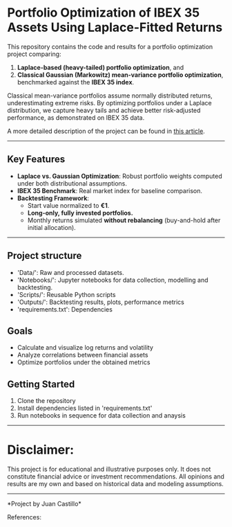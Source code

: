 # Portfolio Optimization of IBEX 35 Assets Using Laplace-Fitted Returns



This repository contains the code and results for a portfolio optimization project comparing:
1. **Laplace-based (heavy-tailed) portfolio optimization**, and
2. **Classical Gaussian (Markowitz) mean-variance portfolio optimization**,  
benchmarked against the **IBEX 35 index**.

Classical mean-variance portfolios assume normally distributed returns, underestimating extreme risks.
By optimizing portfolios under a Laplace distribution, we capture heavy tails and achieve better risk-adjusted performance, as demonstrated on IBEX 35 data.

A more detailed description of the project can be found in [this article](https://medium.com/@juan.castillo.sanz/portfolio-optimization-of-ibex-35-assets-using-laplace-fitted-returns-ea35ab0c349b).

---

## **Key Features**
- **Laplace vs. Gaussian Optimization**: Robust portfolio weights computed under both distributional assumptions.
- **IBEX 35 Benchmark**: Real market index for baseline comparison.
- **Backtesting Framework**:
  - Start value normalized to **€1**.
  - **Long-only, fully invested portfolios.**
  - Monthly returns simulated **without rebalancing** (buy-and-hold after initial allocation).


---

## Project structure



* 'Data/': Raw and processed datasets.
* 'Notebooks/': Jupyter notebooks for data collection, modelling and backtesting.
* 'Scripts/': Reusable Python scripts
* 'Outputs/':  Backtesting results, plots, performance metrics
* 'requirements.txt':  Dependencies


## Goals



* Calculate and visualize log returns and volatility
* Analyze correlations between financial assets
* Optimize portfolios under the obtained metrics



## Getting Started



1. Clone the repository
2. Install dependencies listed in 'requirements.txt'
3. Run notebooks in sequence for data collection and anaysis



----

# Disclaimer:
This project is for educational and illustrative purposes only. It does not constitute financial advice or investment recommendations. All opinions and results are my own and based on historical data and modeling assumptions.

----

\*Project by Juan Castillo\*



References:



